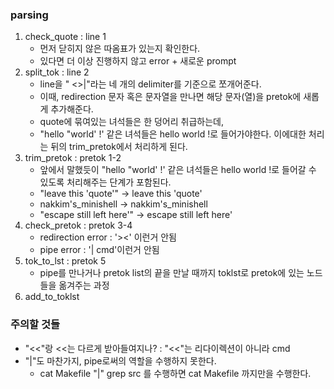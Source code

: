 ### parsing
1. check_quote : line 1
	- 먼저 닫히지 않은 따옴표가 있는지 확인한다.
	- 있다면 더 이상 진행하지 않고 error + 새로운 prompt
2. split_tok :  line 2
	- line을 " <>|"라는 네 개의 delimiter를 기준으로 쪼개어준다.
	- 이때, redirection 문자 혹은 문자열을 만나면 해당 문자(열)을 pretok에 새롭게 추가해준다.
	- quote에 묶여있는 녀석들은 한 덩어리 취급하는데,
	- "hello "world' !' 같은 녀석들은 hello world !로 들어가야한다. 이에대한 처리는 뒤의 trim_pretok에서 처리하게 된다.
3. trim_pretok : pretok 1-2
	- 앞에서 말했듯이 "hello "world' !' 같은 녀석들은 hello world !로 들어갈 수 있도록 처리해주는 단계가 포함된다.
	- "leave this 'quote'" -> leave this 'quote'
	- nakkim\'s_minishell -> nakkim's_minishell
	- "escape still left here\'" -> escape still left here\' 
4. check_pretok : pretok 3-4
	- redirection error : '><' 이런거 안됨
	- pipe error : '| cmd'이런거 안됨
5. tok_to_lst : pretok 5
	- pipe를 만나거나 pretok list의 끝을 만날 때까지 toklst로 pretok에 있는 노드들을 옮겨주는 과정
6. add_to_toklst

### 주의할 것들
- "<<"랑 <<는 다르게 받아들여지나? : "<<"는 리다이렉션이 아니라 cmd
- "|"도 마찬가지, pipe로써의 역할을 수행하지 못한다.
	- cat Makefile "|" grep src 를 수행하면 cat Makefile 까지만을 수행한다.